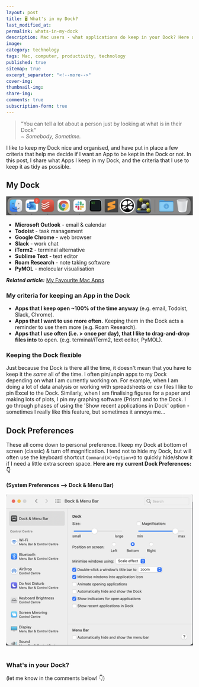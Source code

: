 ```yaml
---
layout: post
title: 🖥 What's in my Dock?
last_modified_at: 
permalink: whats-in-my-dock
description: Mac users - what applications do keep in your Dock? Here are the 8 essential Apps that I keep in mine! 
image: 
category: technology
tags: Mac, computer, productivity, technology
published: true
sitemap: true
excerpt_separator: "<!--more-->"
cover-img: 
thumbnail-img:
share-img: 
comments: true
subscription-form: true
---
```


> "You can tell a lot about a person just by looking at what is in their Dock"   
  > ~ _Somebody, Sometime._
<!--more-->

I like to keep my Dock nice and organised, and have put in place a few criteria that help me decide if I want an App to be kept in the Dock or not. In this post, I share what Apps I keep in my Dock, and the criteria that I use to keep it as tidy as possible. 

## My Dock

![image](/assets/img/posts/my-dock/My-Mac-Dock.png)

- **Microsoft Outlook** - email & calendar
- **Todoist** - task management
- **Google Chrome** - web browser
- **Slack** - work chat
- **iTerm2** - terminal alternative
- **Sublime Text** - text editor
- **Roam Research** - note taking software
- **PyMOL** - molecular visualisation
  
_**Related article:**_ [My Favourite Mac Apps](best-mac-apps)

### My criteria for keeping an App in the Dock 
- **Apps that I keep open ~100% of the time anyway** (e.g. email, Todoist, Slack, Chrome). 
- **Apps that I want to use more often.** Keeping them in the Dock acts a reminder to use them more (e.g. Roam Research). 
- **Apps that I use often (i.e. > once per day), that I like to drag-and-drop files into** to open. (e.g. terminal/iTerm2, text editor, PyMOL). 

### Keeping the Dock flexible
Just because the Dock is there all the time, it doesn't mean that you have to keep it the _same_ all of the time. I often pin/unpin apps to my Dock depending on what I am currently working on. For example, when I am doing a lot of data analysis or working with spreadsheets or csv files I like to pin Excel to the Dock. Similarly, when I am finalising figures for a paper and making lots of plots, I pin my graphing software (Prism) and to the Dock. I go through phases of using the 'Show recent applications in Dock' option - sometimes I really like this feature, but sometimes it annoys me... 

## Dock Preferences   
These all come down to personal preference. I keep my Dock at bottom of screen (classic) & turn off magnification. I tend not to hide my Dock, but will often use the keyboard shortcut `Command(⌘)+Option+D` to quickly hide/show it if I need a little extra screen space. **Here are my current Dock Preferences:👇**  
&nbsp;  
**(System Preferences --> Dock & Menu Bar)**  
&nbsp;  
![image](/assets/img/posts/my-dock/My-Mac-Dock-Settings.png)
&nbsp;   


### What's in your Dock? 
(let me know in the comments below! 👇)

